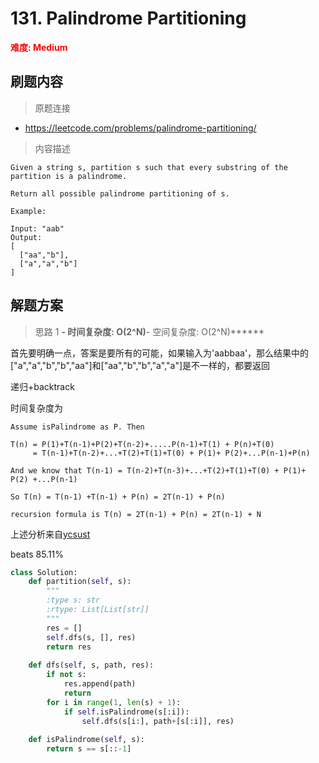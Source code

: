 # 131. Palindrome Partitioning

**<font color=red>难度: Medium</font>**

## 刷题内容

> 原题连接

* https://leetcode.com/problems/palindrome-partitioning/

> 内容描述

```
Given a string s, partition s such that every substring of the partition is a palindrome.

Return all possible palindrome partitioning of s.

Example:

Input: "aab"
Output:
[
  ["aa","b"],
  ["a","a","b"]
]
```

## 解题方案

> 思路 1
******- 时间复杂度: O(2^N)******- 空间复杂度: O(2^N)******


首先要明确一点，答案是要所有的可能，如果输入为'aabbaa'，那么结果中的["a","a","b","b","aa"]和["aa","b","b","a","a"]是不一样的，都要返回

递归+backtrack

时间复杂度为

```
Assume isPalindrome as P. Then

T(n) = P(1)+T(n-1)+P(2)+T(n-2)+.....P(n-1)+T(1) + P(n)+T(0)
     = T(n-1)+T(n-2)+...+T(2)+T(1)+T(0) + P(1)+ P(2)+...P(n-1)+P(n)
     
And we know that T(n-1) = T(n-2)+T(n-3)+...+T(2)+T(1)+T(0) + P(1)+ P(2) +...P(n-1)

So T(n) = T(n-1) +T(n-1) + P(n) = 2T(n-1) + P(n)

recursion formula is T(n) = 2T(n-1) + P(n) = 2T(n-1) + N
```

上述分析来自[ycsust](https://leetcode.com/ycsustc/)

beats 85.11%

```python
class Solution:
    def partition(self, s):
        """
        :type s: str
        :rtype: List[List[str]]
        """
        res = []
        self.dfs(s, [], res)
        return res
        
    def dfs(self, s, path, res):
        if not s:
            res.append(path)
            return
        for i in range(1, len(s) + 1):
            if self.isPalindrome(s[:i]):
                self.dfs(s[i:], path+[s[:i]], res)
                    
    def isPalindrome(self, s):
        return s == s[::-1]
```

































